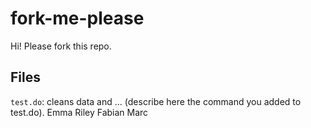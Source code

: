 # fork-me-please

Hi! Please fork this repo. 


## Files

`test.do`: cleans data and ... (describe here the command you added to test.do).
Emma Riley 
Fabian
Marc

